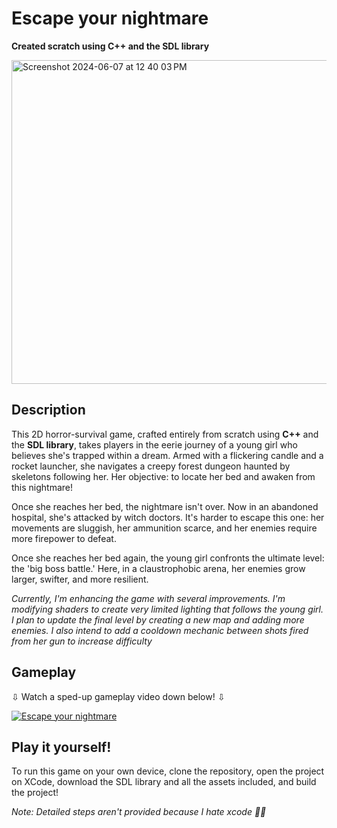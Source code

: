 # Escape your nightmare
**Created scratch using C++ and the SDL library**

<img width="518" alt="Screenshot 2024-06-07 at 12 40 03 PM" src="https://github.com/nabiraahmad/final/assets/113946099/c7d0fbd9-d60b-4517-a9ec-a05f25e56ef4">

## Description
This 2D horror-survival game, crafted entirely from scratch using **C++** and the **SDL library**, takes players in the eerie journey of a young girl who believes she's trapped within a dream. Armed with a flickering candle and a rocket launcher, she navigates a creepy forest dungeon haunted by skeletons following her. Her objective: to locate her bed and awaken from this nightmare!

Once she reaches her bed, the nightmare isn't over. Now in an abandoned hospital, she's attacked by witch doctors. It's harder to escape this one: her movements are sluggish, her ammunition scarce, and her enemies require more firepower to defeat.

Once she reaches her bed again, the young girl confronts the ultimate level: the 'big boss battle.' Here, in a claustrophobic arena, her enemies grow larger, swifter, and more resilient.

_Currently, I'm enhancing the game with several improvements. I'm modifying shaders to create very limited lighting that follows the young girl. I plan to update the final level by creating a new map and adding more enemies. I also intend to add a cooldown mechanic between shots fired from her gun to increase difficulty_

## Gameplay
⇩ Watch a sped-up gameplay video down below! ⇩

[![Escape your nightmare](https://img.youtube.com/vi/F8SB4zOr7LU/0.jpg)](https://www.youtube.com/watch?v=F8SB4zOr7LU)

## Play it yourself!
To run this game on your own device, clone the repository, open the project on XCode, download the SDL library and all the assets included, and build the project! 

_Note: Detailed steps aren't provided because I hate xcode :no_good_woman:_

